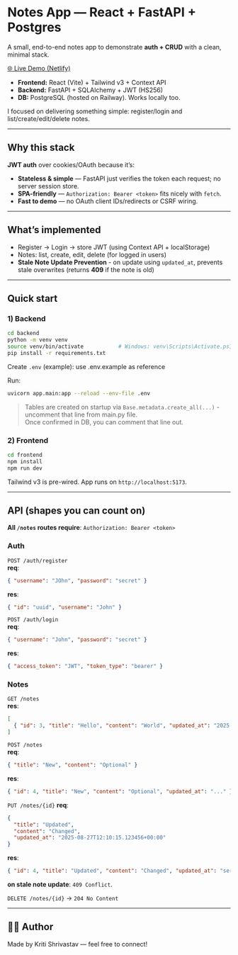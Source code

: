 # Notes App — React + FastAPI + Postgres

A small, end-to-end notes app to demonstrate **auth + CRUD** with a clean, minimal stack.

[🌐 Live Demo (Netlify)](https://asian-delight.netlify.app)

- **Frontend:** React (Vite) + Tailwind v3 + Context API  
- **Backend:** FastAPI + SQLAlchemy + JWT (HS256)  
- **DB:** PostgreSQL (hosted on Railway). Works locally too.

I focused on delivering something simple: register/login and list/create/edit/delete notes.

---

## Why this stack

**JWT auth** over cookies/OAuth because it’s:
- **Stateless & simple** — FastAPI just verifies the token each request; no server session store.
- **SPA-friendly** — `Authorization: Bearer <token>` fits nicely with `fetch`.
- **Fast to demo** — no OAuth client IDs/redirects or CSRF wiring.

---

## What’s implemented

- Register → Login → store JWT (using Context API + localStorage)  
- Notes: list, create, edit, delete (for logged in users)  
- **Stale Note Update Prevention** - on update using `updated_at`, prevents stale overwrites (returns **409** if the note is old)

---

## Quick start

### 1) Backend

```bash
cd backend
python -m venv venv
source venv/bin/activate           # Windows: venv\Scripts\Activate.ps1
pip install -r requirements.txt    
```

Create `.env` (example): use .env.example as reference

Run:
```bash
uvicorn app.main:app --reload --env-file .env
```

> Tables are created on startup via `Base.metadata.create_all(...)` - uncomment that line from main.py file.  
> Once confirmed in DB, you can comment that line out.

### 2) Frontend

```bash
cd frontend
npm install
npm run dev
```

Tailwind v3 is pre-wired. App runs on `http://localhost:5173`. 

---

## API (shapes you can count on)

**All `/notes` routes require**: `Authorization: Bearer <token>`

### Auth
`POST /auth/register`  
**req**:
```json
{ "username": "JOhn", "password": "secret" }
```
**res**:
```json
{ "id": "uuid", "username": "John" }
```

`POST /auth/login`  
**req**:
```json
{ "username": "John", "password": "secret" }
```
**res**:
```json
{ "access_token": "JWT", "token_type": "bearer" }
```

### Notes
`GET /notes`  
**res**:
```json
[
  { "id": 3, "title": "Hello", "content": "World", "updated_at": "2025-08-27T12:10:15.123456+00:00" }
]
```

`POST /notes`  
**req**:
```json
{ "title": "New", "content": "Optional" }
```
**res**:
```json
{ "id": 4, "title": "New", "content": "Optional", "updated_at": "..." }
```

`PUT /notes/{id}` 
**req**:
```json
{
  "title": "Updated",
  "content": "Changed",
  "updated_at": "2025-08-27T12:10:15.123456+00:00" 
}
```
**res**:
```json
{ "id": 4, "title": "Updated", "content": "Changed", "updated_at": "server time" }
```
**on stale note update**: `409 Conflict`.

`DELETE /notes/{id}` → `204 No Content`

---

## 🧑‍💻 Author

Made by Kriti Shrivastav — feel free to connect!